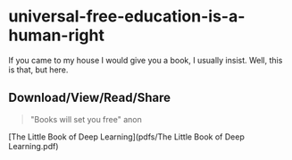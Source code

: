 # universal-free-education-is-a-human-right
If you came to my house I would give you a book, I usually insist. Well, this is that, but here. 


## Download/View/Read/Share


> "Books will set you free"
> anon


[The Little Book of Deep Learning](pdfs/The Little Book of Deep Learning.pdf)
